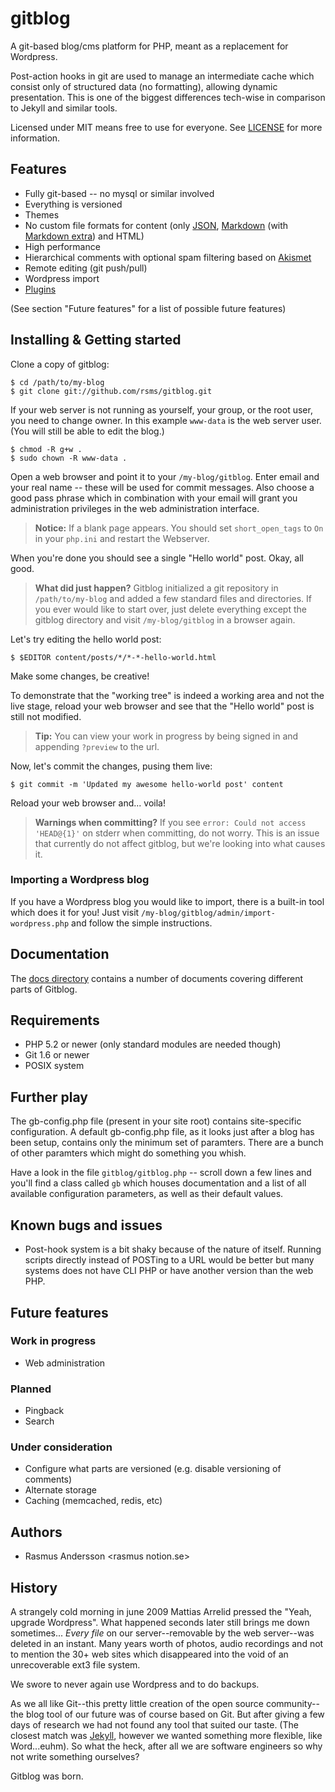 # gitblog

A git-based blog/cms platform for PHP, meant as a replacement for Wordpress.

Post-action hooks in git are used to manage an intermediate cache which consist only of structured data (no formatting), allowing dynamic presentation. This is one of the biggest differences tech-wise in comparison to Jekyll and similar tools.

Licensed under MIT means free to use for everyone. See [LICENSE](http://github.com/rsms/gitblog/blob/master/LICENSE) for more information.


## Features

- Fully git-based -- no mysql or similar involved
- Everything is versioned
- Themes
- No custom file formats for content (only [JSON](http://json.org/), [Markdown](http://daringfireball.net/projects/markdown/) (with [Markdown extra](http://michelf.com/projects/php-markdown/extra/)) and HTML)
- High performance
- Hierarchical comments with optional spam filtering based on [Akismet](http://akismet.com/)
- Remote editing (git push/pull)
- Wordpress import
- [Plugins](http://github.com/rsms/gitblog/blob/master/docs/plugins.md)

(See section "Future features" for a list of possible future features)

## Installing & Getting started

Clone a copy of gitblog:

	$ cd /path/to/my-blog
	$ git clone git://github.com/rsms/gitblog.git

If your web server is not running as yourself, your group, or the root user, you need to change owner. In this example `www-data` is the web server user. (You will still be able to edit the blog.)

	$ chmod -R g+w .
	$ sudo chown -R www-data .

Open a web browser and point it to your `/my-blog/gitblog`. Enter email and your real name -- these will be used for commit messages. Also choose a good pass phrase which in combination with your email will grant you administration privileges in the web administration interface.

> **Notice:** If a blank page appears. You should set `short_open_tags` to `On` in your `php.ini` and restart the Webserver.

When you're done you should see a single "Hello world" post. Okay, all good.

> **What did just happen?** Gitblog initialized a git repository in `/path/to/my-blog` and added a few standard files and directories. If you ever would like to start over, just delete everything except the gitblog directory and visit `/my-blog/gitblog` in a browser again.

Let's try editing the hello world post:

	$ $EDITOR content/posts/*/*-*-hello-world.html

Make some changes, be creative!

To demonstrate that the "working tree" is indeed a working area and not the live stage, reload your web browser and see that the "Hello world" post is still not modified.

> **Tip:** You can view your work in progress by being signed in and appending `?preview` to the url.

Now, let's commit the changes, pusing them live:

	$ git commit -m 'Updated my awesome hello-world post' content

Reload your web browser and... voila!

> **Warnings when committing?** If you see `error: Could not access 'HEAD@{1}'` on stderr when committing, do not worry. This is an issue that currently do not affect gitblog, but we're looking into what causes it.


### Importing a Wordpress blog

If you have a Wordpress blog you would like to import, there is a built-in tool which does it for you! Just visit `/my-blog/gitblog/admin/import-wordpress.php` and follow the simple instructions.


## Documentation

The [docs directory](http://github.com/rsms/gitblog/tree/master/docs) contains a number of documents covering different parts of Gitblog.


## Requirements

- PHP 5.2 or newer (only standard modules are needed though)
- Git 1.6 or newer
- POSIX system


## Further play

The gb-config.php file (present in your site root) contains site-specific configuration. A default gb-config.php file, as it looks just after a blog has been setup, contains only the minimum set of paramters. There are a bunch of other paramters which might do something you whish.

Have a look in the file `gitblog/gitblog.php` -- scroll down a few lines and you'll find a class called `gb` which houses documentation and a list of all available configuration parameters, as well as their default values.


## Known bugs and issues

- Post-hook system is a bit shaky because of the nature of itself. Running scripts directly instead of POSTing to a URL would be better but many systems does not have CLI PHP or have another version than the web PHP.

## Future features

### Work in progress

- Web administration

### Planned

- Pingback
- Search

### Under consideration

- Configure what parts are versioned (e.g. disable versioning of comments)
- Alternate storage
- Caching (memcached, redis, etc)


## Authors

- Rasmus Andersson &lt;rasmus notion.se&gt;


## History

A strangely cold morning in june 2009 Mattias Arrelid pressed the "Yeah, upgrade Wordpress". What happened seconds later still brings me down sometimes... *Every file* on our server--removable by the web server--was deleted in an instant. Many years worth of photos, audio recordings and not to mention the 30+ web sites which disappeared into the void of an unrecoverable ext3 file system.

We swore to never again use Wordpress and to do backups.

As we all like Git--this pretty little creation of the open source community--the blog tool of our future was of course based on Git. But after giving a few days of research we had not found any tool that suited our taste. (The closest match was [Jekyll](http://github.com/mojombo/jekyll/), however we wanted something more flexible, like Word...euhm). So what the heck, after all we are software engineers so why not write something ourselves?

Gitblog was born.
